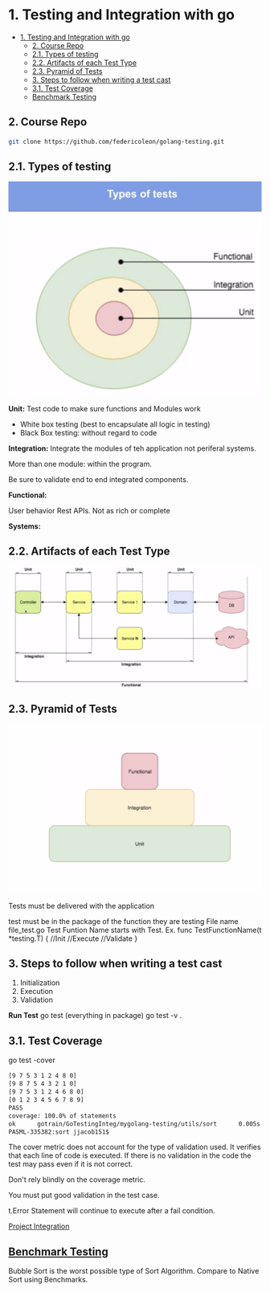 # 1. Testing and Integration with go

<!-- TOC -->

- [1. Testing and Integration with go](#1-testing-and-integration-with-go)
  - [2. Course Repo](#2-course-repo)
  - [2.1. Types of testing](#21-types-of-testing)
  - [2.2. Artifacts of each Test Type](#22-artifacts-of-each-test-type)
  - [2.3. Pyramid of Tests](#23-pyramid-of-tests)
  - [3. Steps to follow when writing a test cast](#3-steps-to-follow-when-writing-a-test-cast)
  - [3.1. Test Coverage](#31-test-coverage)
  - [Benchmark Testing](#benchmark-testing)

<!-- /TOC -->

## 2. Course Repo

```sh
git clone https://github.com/federicoleon/golang-testing.git
```

## 2.1. Types of testing

![TestType](Resources/TestTypes.png)

**Unit:** Test code to make sure functions and Modules work

- White box testing (best to encapsulate all logic in testing)
- Black Box testing: without regard to code

**Integration:** Integrate the modules of teh application not periferal systems.

More than one module: within the program.

Be sure to validate end to end integrated components.

**Functional:**

User behavior
Rest APIs.
Not as rich or complete

**Systems:**

## 2.2. Artifacts of each Test Type

![TestType](Resources/ArtifactsofTypes.png)

## 2.3. Pyramid of Tests

![Pyramid](Resources/Pyramid.png)

Tests must be delivered with the application

test must be in the package of the function they are testing
File name file_test.go
Test Funtion Name starts with Test. Ex.
func TestFunctionName(t *testing.T) {
    //Init
    //Execute
    //Validate
}

## 3. Steps to follow when writing a test cast

1. Initialization
2. Execution
3. Validation

**Run Test**
go test (everything in package)
go test -v .

## 3.1. Test Coverage

go test -cover

```PASML-335382:sort jjacob151$ go test -cover
[9 7 5 3 1 2 4 8 0]
[9 8 7 5 4 3 2 1 0]
[9 7 5 3 1 2 4 6 8 0]
[0 1 2 3 4 5 6 7 8 9]
PASS
coverage: 100.0% of statements
ok      gotrain/GoTestingInteg/mygolang-testing/utils/sort      0.005s
PASML-335382:sort jjacob151$
```

The cover metric does not account for the type of validation used.
It verifies that each line of code is executed.
If there is no validation in the code the test may pass even if it is not correct.

Don't rely blindly on the coverage metric.

You must put good validation in the test case.

t.Error Statement will continue to execute after a fail condition.

[Project Integration](mygolang-testing/IntegrationTest.md)


## [Benchmark Testing](mygolang-testing/BenchmarkTest.md)

Bubble Sort is the worst possible type of Sort Algorithm. Compare to Native Sort using Benchmarks.
